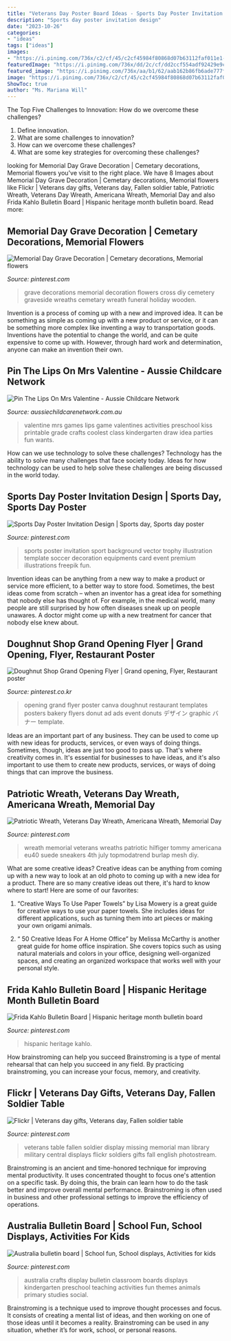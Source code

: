```yaml
---
title: "Veterans Day Poster Board Ideas - Sports Day Poster Invitation Design"
description: "Sports day poster invitation design"
date: "2023-10-26"
categories:
- "ideas"
tags: ["ideas"]
images:
- "https://i.pinimg.com/736x/c2/cf/45/c2cf45984f80868d07b63112faf011e1--australia-crafts-teaching-ideas.jpg"
featuredImage: "https://i.pinimg.com/736x/dd/2c/cf/dd2ccf554adf92429e9c1827f863ade2.jpg"
featured_image: "https://i.pinimg.com/736x/aa/b1/62/aab162b86fb6ade777ffd54f2c184d3f.jpg"
image: "https://i.pinimg.com/736x/c2/cf/45/c2cf45984f80868d07b63112faf011e1--australia-crafts-teaching-ideas.jpg"
ShowToc: true
author: "Ms. Mariana Will"
---
```



The Top Five Challenges to Innovation: How do we overcome these challenges?
1. Define innovation.
2. What are some challenges to innovation? 
3. How can we overcome these challenges? 
4. What are some key strategies for overcoming these challenges?

	

		
looking for Memorial Day Grave Decoration | Cemetary decorations, Memorial flowers you've visit to the right place. We have 8 Images about Memorial Day Grave Decoration | Cemetary decorations, Memorial flowers like Flickr | Veterans day gifts, Veterans day, Fallen soldier table, Patriotic Wreath, Veterans Day Wreath, Americana Wreath, Memorial Day and also Frida Kahlo Bulletin Board | Hispanic heritage month bulletin board. Read more:
		
    
## Memorial Day Grave Decoration | Cemetary Decorations, Memorial Flowers

<img loading=lazy src="https://i.pinimg.com/736x/35/c9/2d/35c92d05bf4a58cdea34397893c29991--grave-decorations-outdoor-ideas.jpg" onerror="this.onerror=null;this.src='https://tse4.mm.bing.net/th?id=OIP.Ya_CRqlGt2gE3J_aRDaZxQEsEs&amp;pid=15.1';" alt="Memorial Day Grave Decoration | Cemetary decorations, Memorial flowers">

_Source: pinterest.com_

>grave decorations memorial decoration flowers cross diy cemetery graveside wreaths cemetary wreath funeral holiday wooden. 

	

Invention is a process of coming up with a new and improved idea. It can be something as simple as coming up with a new product or service, or it can be something more complex like inventing a way to transportation goods. Inventions have the potential to change the world, and can be quite expensive to come up with. However, through hard work and determination, anyone can make an invention their own.

    
## Pin The Lips On Mrs Valentine - Aussie Childcare Network

<img loading=lazy src="https://aussiechildcarenetwork.com.au/media/k2/items/cache/ca9456ad89fef6c66a71b99b32dfe05e_L.jpg" onerror="this.onerror=null;this.src='https://tse3.mm.bing.net/th?id=OIP.Cs6LjK3lAA1NKmERZhoGYwHaJ4&amp;pid=15.1';" alt="Pin The Lips On Mrs Valentine - Aussie Childcare Network">

_Source: aussiechildcarenetwork.com.au_

>valentine mrs games lips game valentines activities preschool kiss printable grade crafts coolest class kindergarten draw idea parties fun wants. 

	

How can we use technology to solve these challenges?
Technology has the ability to solve many challenges that face society today. Ideas for how technology can be used to help solve these challenges are being discussed in the world today.

    
## Sports Day Poster Invitation Design | Sports Day, Sports Day Poster

<img loading=lazy src="https://i.pinimg.com/736x/aa/b1/62/aab162b86fb6ade777ffd54f2c184d3f.jpg" onerror="this.onerror=null;this.src='https://tse1.mm.bing.net/th?id=OIP.VRh6sEMzaC2FjUEhnHkANQHaKe&amp;pid=15.1';" alt="Sports Day Poster Invitation Design | Sports day, Sports day poster">

_Source: pinterest.com_

>sports poster invitation sport background vector trophy illustration template soccer decoration equipments card event premium illustrations freepik fun. 

	

Invention ideas can be anything from a new way to make a product or service more efficient, to a better way to store food. Sometimes, the best ideas come from scratch – when an inventor has a great idea for something that nobody else has thought of. For example, in the medical world, many people are still surprised by how often diseases sneak up on people unawares. A doctor might come up with a new treatment for cancer that nobody else knew about.

    
## Doughnut Shop Grand Opening Flyer | Grand Opening, Flyer, Restaurant Poster

<img loading=lazy src="https://i.pinimg.com/736x/c5/c2/2f/c5c22f33245b07fb3500e1d7f862e632--doughnut-shop-salad-bar.jpg" onerror="this.onerror=null;this.src='https://tse4.mm.bing.net/th?id=OIP.eaEm4Cpjm2Ggb8g9ztmOUwAAAA&amp;pid=15.1';" alt="Doughnut Shop Grand Opening Flyer | Grand opening, Flyer, Restaurant poster">

_Source: pinterest.co.kr_

>opening grand flyer poster canva doughnut restaurant templates posters bakery flyers donut ad ads event donuts デザイン graphic バナー template. 

	

Ideas are an important part of any business. They can be used to come up with new ideas for products, services, or even ways of doing things. Sometimes, though, ideas are just too good to pass up. That's where creativity comes in. It's essential for businesses to have ideas, and it's also important to use them to create new products, services, or ways of doing things that can improve the business.

    
## Patriotic Wreath, Veterans Day Wreath, Americana Wreath, Memorial Day

<img loading=lazy src="https://i.pinimg.com/736x/dd/2c/cf/dd2ccf554adf92429e9c1827f863ade2.jpg" onerror="this.onerror=null;this.src='https://tse3.mm.bing.net/th?id=OIP.y5w_iY9ncJbIzBfJsWTP-wHaJ3&amp;pid=15.1';" alt="Patriotic Wreath, Veterans Day Wreath, Americana Wreath, Memorial Day">

_Source: pinterest.com_

>wreath memorial veterans wreaths patriotic hilfiger tommy americana eu40 suede sneakers 4th july topmodatrend burlap mesh diy. 

	

What are some creative ideas?
Creative ideas can be anything from coming up with a new way to look at an old photo to coming up with a new idea for a product. There are so many creative ideas out there, it's hard to know where to start! Here are some of our favorites: 
1. “Creative Ways To Use Paper Towels” by Lisa Mowery is a great guide for creative ways to use your paper towels. She includes ideas for different applications, such as turning them into art pieces or making your own origami animals.

2. “ 50 Creative Ideas For A Home Office” by Melissa McCarthy is another great guide for home office inspiration. She covers topics such as using natural materials and colors in your office, designing well-organized spaces, and creating an organized workspace that works well with your personal style.


    
## Frida Kahlo Bulletin Board | Hispanic Heritage Month Bulletin Board

<img loading=lazy src="https://i.pinimg.com/736x/3e/85/21/3e8521fce69ae48f93021c1bb0a6aa9f.jpg" onerror="this.onerror=null;this.src='https://tse1.mm.bing.net/th?id=OIP.JiCzHw6gVoqfoHvoaIYriwHaHa&amp;pid=15.1';" alt="Frida Kahlo Bulletin Board | Hispanic heritage month bulletin board">

_Source: pinterest.com_

>hispanic heritage kahlo. 

	

How brainstroming can help you succeed
Brainstroming is a type of mental rehearsal that can help you succeed in any field. By practicing brainstroming, you can increase your focus, memory, and creativity.

    
## Flickr | Veterans Day Gifts, Veterans Day, Fallen Soldier Table

<img loading=lazy src="https://i.pinimg.com/736x/cb/48/9e/cb489e55861d7778f828bf332241642c--veterans-day-fall-displays.jpg" onerror="this.onerror=null;this.src='https://tse3.mm.bing.net/th?id=OIP.WPv1XufYy0CR3M0zQ8zVwQHaLE&amp;pid=15.1';" alt="Flickr | Veterans day gifts, Veterans day, Fallen soldier table">

_Source: pinterest.com_

>veterans table fallen soldier display missing memorial man library military central displays flickr soldiers gifts fall english photostream. 

	

Brainstroming is an ancient and time-honored technique for improving mental productivity. It uses concentrated thought to focus one's attention on a specific task. By doing this, the brain can learn how to do the task better and improve overall mental performance. Brainstroming is often used in business and other professional settings to improve the efficiency of operations.

    
## Australia Bulletin Board | School Fun, School Displays, Activities For Kids

<img loading=lazy src="https://i.pinimg.com/736x/c2/cf/45/c2cf45984f80868d07b63112faf011e1--australia-crafts-teaching-ideas.jpg" onerror="this.onerror=null;this.src='https://tse3.mm.bing.net/th?id=OIP.ukQuANcp1k7ngbsJCm-UBQHaFj&amp;pid=15.1';" alt="Australia bulletin board | School fun, School displays, Activities for kids">

_Source: pinterest.com_

>australia crafts display bulletin classroom boards displays kindergarten preschool teaching activities fun themes animals primary studies social. 

	

Brainstroming is a technique used to improve thought processes and focus. It consists of creating a mental list of ideas, and then working on one of those ideas until it becomes a reality. Brainstroming can be used in any situation, whether it’s for work, school, or personal reasons.


